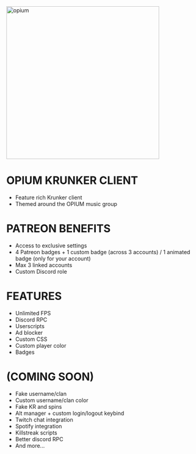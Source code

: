 <img src="https://github.com/user-attachments/assets/dad87de3-73e3-4491-9297-1b84fbacefc2" alt="opium" width="400"/>

# OPIUM KRUNKER CLIENT
* Feature rich Krunker client 
* Themed around the OPIUM music group

# PATREON BENEFITS
* Access to exclusive settings
* 4 Patreon badges + 1 custom badge (across 3 accounts) / 1 animated badge (only for your account)
* Max 3 linked accounts
* Custom Discord role

# FEATURES
* Unlimited FPS
* Discord RPC
* Userscripts
* Ad blocker
* Custom CSS
* Custom player color
* Badges

# (COMING SOON)
* Fake username/clan
* Custom username/clan color
* Fake KR and spins
* Alt manager + custom login/logout keybind
* Twitch chat integration
* Spotify integration
* Killstreak scripts
* Better discord RPC
* And more...
